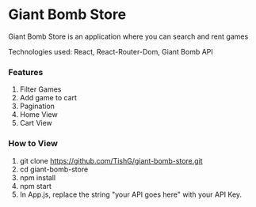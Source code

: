 # Giant Bomb Store

Giant Bomb Store is an application where you can search and rent games

Technologies used: React, React-Router-Dom, Giant Bomb API

### Features

1. Filter Games
2. Add game to cart
3. Pagination
4. Home View
5. Cart View

### How to View

1. git clone https://github.com/TishG/giant-bomb-store.git
2. cd giant-bomb-store
3. npm install
4. npm start
5. In App.js, replace the string "your API goes here" with your API Key.